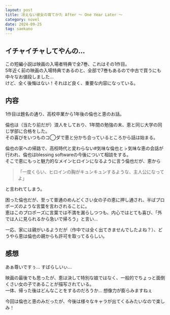 ```yaml
---
layout: post
title: 冴えない彼女の育てかた After 〜 One Year Later 〜
category: novel
date: 2024-09-25
tag: saekano
---
```


## イチャイチャしてやんの…

この短編小説は映画の入場者特典で全7巻、これはその1作目。  
5年近く前の映画の入場特典であるのと、全部で7巻もあるので中古で買うにも中々なお値段しました…  
けど、全く後悔はない！それほど良く、重要な内容になっている。  

## 内容

1作目は題名の通り、高校卒業から1年後の倫也と恵のお話。

倫也は（当たり前だが）浪人をしており、1年間の勉強の末、恵と同じ大学の同じ学部に合格をした。  
その喜びをいつものコ◯ダで恵と分かち合っているところから話は始まる。  

倫也の家への帰路で、高校時代と変わらない#気味な倫也と♭気味な恵の会話が行われ、倫也はblessing softwareの今後について相談をする。  
そこで恵にもっと魅力的なメインヒロインになるように言う倫也だが、恵から
> 「一度くらい、ヒロインの胸がキュンキュンするような、主人公になってよ」

と言われてしまう。

困った倫也だが、至って普通のめんどくさい女の子の恵に押し通され、半ばプロポーズのような言葉を言わされることに。  
恵はこのプロポーズに言葉では不満を漏らしつつも、内心ではとても喜び、「外では人に見られるから急いで帰ろう」と言い…

一応、家には親がいるようだが（作中では全く出てきませんでしたよね？）、どうやら恵は倫也の親からも許可を取ってるらしい。

## 感想

あぁ尊いですぅ… すばらしいぃ…

映画の最後でも思ったが、恵は決して特別な娘ではなく、一般的でちょっと面倒くさい女の子であることが描写されている。  
一体、帰った後はどんなことをするのだろうか… 想像力が膨らみますねぇ

今回は倫也と恵のみだったが、今後は様々なキャラが出てくるみたいなので楽しみ！
